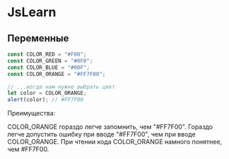 # JsLearn
## Переменные
```js
const COLOR_RED = "#F00";
const COLOR_GREEN = "#0F0";
const COLOR_BLUE = "#00F";
const COLOR_ORANGE = "#FF7F00";

// ...когда нам нужно выбрать цвет
let color = COLOR_ORANGE;
alert(color); // #FF7F00
```
Преимущества:

COLOR_ORANGE гораздо легче запомнить, чем "#FF7F00".
Гораздо легче допустить ошибку при вводе "#FF7F00", чем при вводе COLOR_ORANGE.
При чтении кода COLOR_ORANGE намного понятнее, чем #FF7F00.

